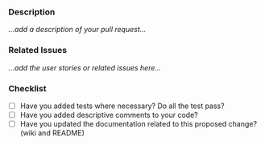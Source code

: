 ### Description

_...add a description of your pull request..._

### Related Issues

_...add the user stories or related issues here..._

### Checklist

- [ ] Have you added tests where necessary? Do all the test pass? 
- [ ] Have you added descriptive comments to your code?
- [ ] Have you updated the documentation related to this proposed change? (wiki and README)
